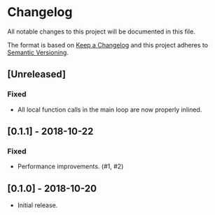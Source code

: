 # Changelog

All notable changes to this project will be documented in this file.

The format is based on [Keep a Changelog](http://keepachangelog.com/en/1.0.0/)
and this project adheres to [Semantic
Versioning](http://semver.org/spec/v2.0.0.html).

## [Unreleased]

### Fixed

- All local function calls in the main loop are now properly inlined.

## [0.1.1] - 2018-10-22

### Fixed

- Performance improvements. (#1, #2)

## [0.1.0] - 2018-10-20

- Initial release.
